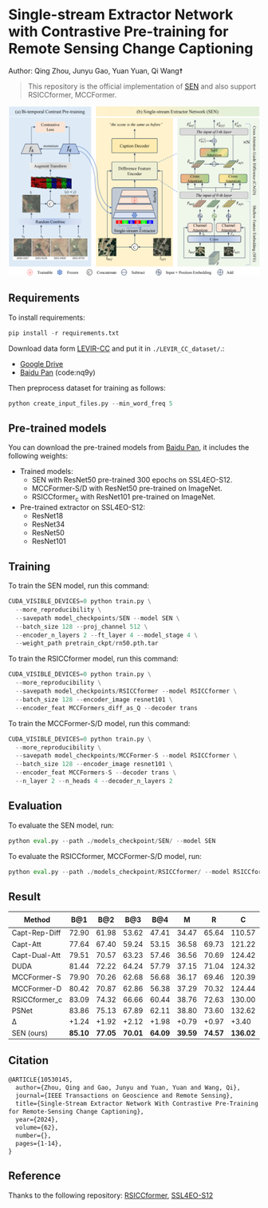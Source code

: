 # Single-stream Extractor Network with Contrastive Pre-training for Remote Sensing Change Captioning

Author: Qing Zhou, Junyu Gao, Yuan Yuan, Qi Wang☨

> This repository is the official implementation of [SEN](https://ieeexplore.ieee.org/document/10530145) and also support RSICCformer, MCCFormer.

![overview](./images/overview.png)

## Requirements

To install requirements:
```python
pip install -r requirements.txt
```

Download data form [LEVIR-CC](https://github.com/Chen-Yang-Liu/LEVIR-CC-Dataset) and put it in `./LEVIR_CC_dataset/`.:
- [Google Drive](https://drive.google.com/drive/folders/1cEv-BXISfWjw1RTzL39uBojH7atjLdCG?usp=sharing)
- [Baidu Pan](https://pan.baidu.com/s/1YrWcz090kdqOZ0lrbqXJJA) (code:nq9y)

Then preprocess dataset for training as follows:
```python
python create_input_files.py --min_word_freq 5
```

## Pre-trained models
You can download the pre-trained models from [Baidu Pan](https://pan.baidu.com/s/1tvQtgqJhk5Gp8foKoYapfg?pwd=icap), it includes the following weights:
- Trained models:
  - SEN with ResNet50 pre-trained 300 epochs on SSL4EO-S12.
  - MCCFormer-S/D with ResNet50 pre-trained on ImageNet.
  - RSICCformer<sub>c</sub> with ResNet101 pre-trained on ImageNet.
- Pre-trained extractor on SSL4EO-S12:
  - ResNet18
  - ResNet34
  - ResNet50
  - ResNet101


## Training

To train the SEN model, run this command:
```python
CUDA_VISIBLE_DEVICES=0 python train.py \
  --more_reproducibility \
  --savepath model_checkpoints/SEN --model SEN \
  --batch_size 128 --proj_channel 512 \
  --encoder_n_layers 2 --ft_layer 4 --model_stage 4 \
  --weight_path pretrain_ckpt/rn50.pth.tar
```

To train the RSICCformer model, run this command:
```python
CUDA_VISIBLE_DEVICES=0 python train.py \
  --more_reproducibility \
  --savepath model_checkpoints/RSICCformer --model RSICCformer \
  --batch_size 128 --encoder_image resnet101 \
  --encoder_feat MCCFormers_diff_as_Q --decoder trans
```

To train the MCCFormer-S/D model, run this command:
```python
CUDA_VISIBLE_DEVICES=0 python train.py \
  --more_reproducibility \
  --savepath model_checkpoints/MCCFormer-S --model RSICCformer \
  --batch_size 128 --encoder_image resnet101 \
  --encoder_feat MCCFormers-S --decoder trans \
  --n_layer 2 --n_heads 4 --decoder_n_layers 2
```


## Evaluation

To evaluate the SEN model, run:
```python
python eval.py --path ./models_checkpoint/SEN/ --model SEN
```

To evaluate the RSICCformer, MCCFormer-S/D model, run:
```python
python eval.py --path ./models_checkpoint/RSICCformer/ --model RSICCformer
```


## Result
| Method | B@1 | B@2 | B@3 | B@4 | M | R | C | S<sup>∗</sup><sub>𝑚</sub> | P | FPS |
| ------ | ------ | ------ | ------ | ------ | ------ | ------- | ----- | ---- | ---------- | --- |
| Capt-Rep-Diff | 72.90 | 61.98 | 53.62 | 47.41 | 34.47 | 65.64 | 110.57 | 64.52 | - | - |
| Capt-Att | 77.64 | 67.40 | 59.24 | 53.15 | 36.58 | 69.73 | 121.22 | 70.17 | - | - |
| Capt-Dual-Att | 79.51 | 70.57 | 63.23 | 57.46 | 36.56 | 70.69 | 124.42 | 72.28 | - | - |
| DUDA | 81.44 | 72.22 | 64.24 | 57.79 | 37.15 | 71.04 | 124.32 | 72.58 | - | - |
| MCCFormer-S | 79.90 | 70.26 | 62.68 | 56.68 | 36.17 | 69.46 | 120.39 | 70.68 | 69.0 | 12.9 |
| MCCFormer-D | 80.42 | 70.87 | 62.86 | 56.38 | 37.29 | 70.32 | 124.44 | 72.11 | 69.0 | 12.4 |
| RSICCformer_c | 83.09 | 74.32 | 66.66 | 60.44 | 38.76 | 72.63 | 130.00 | 75.46 | 56.2 | 15.0 |
| PSNet | 83.86 | 75.13 | 67.89 | 62.11 | 38.80 | 73.60 | 132.62 | 76.78 | - | - |
| Δ | +1.24 | +1.92 | +2.12 | +1.98 | +0.79 | +0.97 | +3.40 | +1.79 | -16.3 | +8.7 |
| SEN (ours) | **85.10** | **77.05** | **70.01** | **64.09** | **39.59** | **74.57** | **136.02** | **78.57** | **39.9** | **23.7** |

## Citation
```
@ARTICLE{10530145,
  author={Zhou, Qing and Gao, Junyu and Yuan, Yuan and Wang, Qi},
  journal={IEEE Transactions on Geoscience and Remote Sensing}, 
  title={Single-Stream Extractor Network With Contrastive Pre-Training for Remote-Sensing Change Captioning}, 
  year={2024},
  volume={62},
  number={},
  pages={1-14},
}
```

## Reference
Thanks to the following repository: [RSICCformer](https://github.com/Chen-Yang-Liu/RSICC), [SSL4EO-S12](https://github.com/zhu-xlab/SSL4EO-S12)
